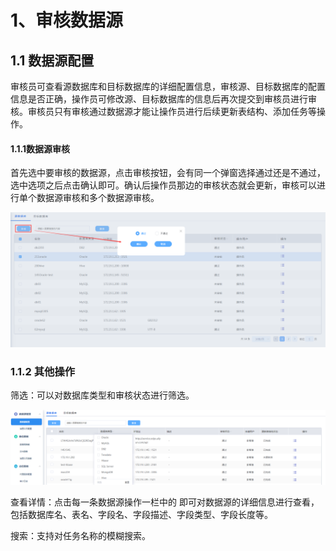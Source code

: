 # 1、审核数据源

## 1.1 数据源配置

审核员可查看源数据库和目标数据库的详细配置信息，审核源、目标数据库的配置信息是否正确，操作员可修改源、目标数据库的信息后再次提交到审核员进行审核。审核员只有审核通过数据源才能让操作员进行后续更新表结构、添加任务等操作。

#### 1.1.1数据源审核

首先选中要审核的数据源，点击审核按钮，会有同一个弹窗选择通过还是不通过，选中选项之后点击确认即可。确认后操作员那边的审核状态就会更新，审核可以进行单个数据源审核和多个数据源审核。       

![](/images/operation/audit/aud/aud_1.png)                        

### 1.1.2 其他操作

筛选：可以对数据库类型和审核状态进行筛选。

![](/images/operation/audit/aud/aud_2.png)

查看详情：点击每一条数据源操作一栏中的  即可对数据源的详细信息进行查看，包括数据库名、表名、字段名、字段描述、字段类型、字段长度等。

搜索：支持对任务名称的模糊搜索。
